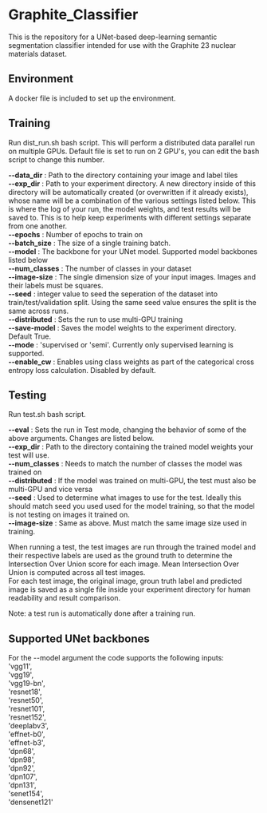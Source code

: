 # Graphite_Classifier
This is the repository for a UNet-based deep-learning semantic segmentation classifier intended for use with the Graphite 23 nuclear materials dataset.

## Environment
A docker file is included to set up the environment.

## Training
Run dist_run.sh bash script. This will perform a distributed data parallel run on multiple GPUs. Default file is set to run on 2 GPU's, you can edit the bash script to change this number. 

**--data_dir**    : Path to the directory containing your image and label tiles\
**--exp_dir**     : Path to your experiment directory. A new directory inside of this directory will be automatically created (or overwritten if it already exists), whose name will be a combination of the various settings listed below. This is where the log of your run, the model weights, and test results will be saved to. This is to help keep experiments with different settings separate from one another. \
**--epochs**     : Number of epochs to train on\
**--batch_size**  : The size of a single training batch.\
**--model**       : The backbone for your UNet model. Supported model backbones listed below\
**--num_classes** : The number of classes in your dataset\
**--image-size**  : The single dimension size of your input images. Images and their labels must be squares.\
**--seed**        : integer value to seed the seperation of the dataset into train/test/validation split. Using the same seed value ensures the split is the same across runs.\
**--distributed** : Sets the run to use multi-GPU training \
**--save-model**  : Saves the model weights to the experiment directory. Default True.\
**--mode**        : 'supervised or 'semi'. Currently only supervised learning is supported.\
**--enable_cw**   : Enables using class weights as part of the categorical cross entropy loss calculation. Disabled by default.


## Testing
Run test.sh bash script. 

**--eval**        : Sets the run in Test mode, changing the behavior of some of the above arguments. Changes are listed below.\
**--exp_dir**     : Path to the directory containing the trained model weights your test will use.\
**--num_classes** : Needs to match the number of classes the model was trained on\
**--distributed** : If the model was trained on multi-GPU, the test must also be multi-GPU and vice versa\
**--seed**        : Used to determine what images to use for the test. Ideally this should match seed you used used for the model training, so that the model is not testing on images it trained on.\
**--image-size**  : Same as above. Must match the same image size used in training.

When running a test, the test images are run through the trained model and their respective labels are used as the ground truth to determine the Intersection Over Union score for each image. Mean Intersection Over Union is computed across all test images.\
For each test image, the original image, groun truth label and predicted image is saved as a single file inside your experiment directory for human readability and result comparison.

Note: a test run is automatically done after a training run.

## Supported UNet backbones
For the --model argument the code supports the following inputs:\
'vgg11',\
'vgg19',\
'vgg19-bn',\
'resnet18',\
'resnet50',\
'resnet101',\
'resnet152',\
'deeplabv3',\
'effnet-b0', \
'effnet-b3',\
'dpn68',\
'dpn98',\
'dpn92',\
'dpn107',\
'dpn131',\
'senet154',\
'densenet121'
